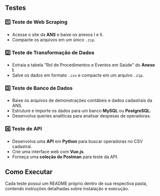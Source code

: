 ## Testes

### 1️⃣ Teste de Web Scraping

- Acesse o site da **ANS** e baixe os anexos I e II.
- Compacte os arquivos em um único `.zip`.

### 2️⃣ Teste de Transformação de Dados

- Extraia a tabela "Rol de Procedimentos e Eventos em Saúde" do **Anexo I**.
- Salve os dados em formato `.csv` e compacte em um arquivo `.zip`.

### 3️⃣ Teste de Banco de Dados

- Baixe os arquivos de demonstrações contábeis e dados cadastrais da ANS.
- Estruture e importe os dados para um banco **MySQL** ou **PostgreSQL**.
- Desenvolva queries analíticas para analisar despesas de operadoras.

### 4️⃣ Teste de API

- Desenvolva uma **API** em **Python** para buscar operadoras no CSV cadastral.
- Crie uma interface web com **Vue.js**.
- Forneça uma **coleção do Postman** para teste da API.

## Como Executar

Cada teste possui um README próprio dentro de sua respectiva pasta, contendo instruções detalhadas sobre instalação e execução.
